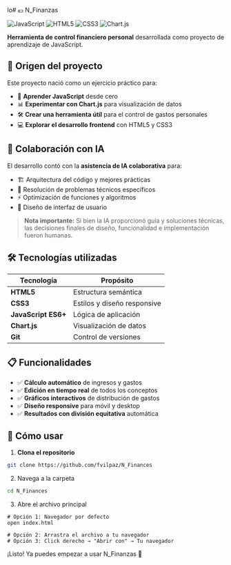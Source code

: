 lo# 💶 N_Finanzas

![JavaScript](https://img.shields.io/badge/JavaScript-ES6+-yellow.svg)
![HTML5](https://img.shields.io/badge/HTML5-Semantic-orange.svg)
![CSS3](https://img.shields.io/badge/CSS3-Responsive-blue.svg)
![Chart.js](https://img.shields.io/badge/Chart.js-Visualization-green.svg)

**Herramienta de control financiero personal** desarrollada como proyecto de aprendizaje de JavaScript.

## 🚀 Origen del proyecto

Este proyecto nació como un ejercicio práctico para:
- 🎯 **Aprender JavaScript** desde cero
- 📊 **Experimentar con Chart.js** para visualización de datos
- 🛠️ **Crear una herramienta útil** para el control de gastos personales
- 💻 **Explorar el desarrollo frontend** con HTML5 y CSS3

## 🤖 Colaboración con IA

El desarrollo contó con la **asistencia de IA colaborativa** para:
- 🏗️ Arquitectura del código y mejores prácticas
- 🔧 Resolución de problemas técnicos específicos
- ⚡ Optimización de funciones y algoritmos
- 🎨 Diseño de interfaz de usuario

> **Nota importante:** Si bien la IA proporcionó guía y soluciones técnicas, las decisiones finales de diseño, funcionalidad e implementación fueron humanas.

## 🛠️ Tecnologías utilizadas

| Tecnología | Propósito |
|------------|-----------|
| **HTML5** | Estructura semántica |
| **CSS3** | Estilos y diseño responsive |
| **JavaScript ES6+** | Lógica de aplicación |
| **Chart.js** | Visualización de datos |
| **Git** | Control de versiones |

## 📋 Funcionalidades

- ✅ **Cálculo automático** de ingresos y gastos
- ✅ **Edición en tiempo real** de todos los conceptos
- ✅ **Gráficos interactivos** de distribución de gastos
- ✅ **Diseño responsive** para móvil y desktop
- ✅ **Resultados con división equitativa** automática

## 🚀 Cómo usar

1. **Clona el repositorio**
```bash
git clone https://github.com/fvilpaz/N_Finances
```

2. Navega a la carpeta

```bash
cd N_Finances
```

3. Abre el archivo principal

```
# Opción 1: Navegador por defecto
open index.html

# Opción 2: Arrastra el archivo a tu navegador
# Opción 3: Click derecho → "Abrir con" → Tu navegador
```

¡Listo! Ya puedes empezar a usar N_Finanzas 🎉

```
